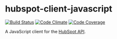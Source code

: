 hubspot-client-javascript
=========================

[![Build Status](https://img.shields.io/travis/amercier/hubspot-oauth-client/master.svg?style=flat-square)](https://travis-ci.org/amercier/hubspot-oauth-client)
[![Code Climate](https://img.shields.io/codeclimate/github/amercier/hubspot-oauth-client.svg?style=flat-square)](https://codeclimate.com/github/amercier/hubspot-oauth-client)
[![Code Coverage](https://img.shields.io/codeclimate/coverage/github/amercier/hubspot-oauth-client.svg?style=flat-square)](https://codeclimate.com/github/amercier/hubspot-oauth-client)

A JavaScript client for the [HubSpot API](http://developers.hubspot.com/).
